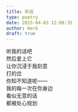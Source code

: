 ```yaml
---  
title: 听话  
type: poetry  
date: 2015-04-03 12:08:35  
author: Herb  
draft: true
---  
```

听我的话吧  
然后爱上它  
让你沉浸于我刻意  
打的岔  
你知不知道呢——  
我的每一次在你身边  
看似无意的话  
都被处心规划